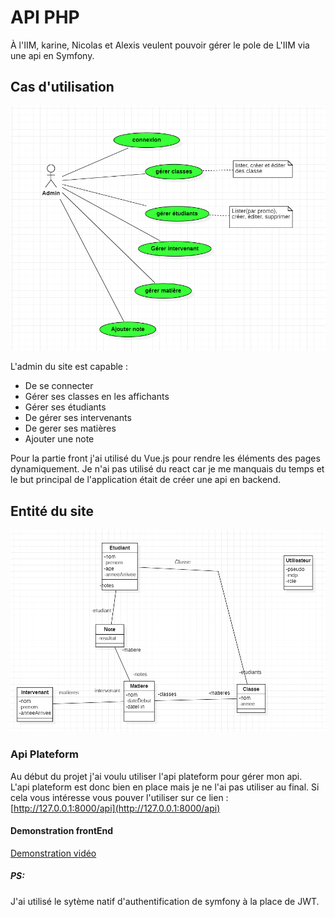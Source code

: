 # API PHP

À l'IIM, karine, Nicolas et Alexis veulent pouvoir gérer le pole de L'IIM via une api en Symfony.

## Cas d'utilisation

![CasUtilisation](_DOCUMENTS/casUtilisation.png)

L'admin du site est capable :

* De se connecter
* Gérer ses classes en les affichants
* Gérer ses étudiants
* De gérer ses intervenants
* De gerer ses matières
* Ajouter une note 

Pour la partie front j'ai utilisé du Vue.js pour rendre les éléments des pages dynamiquement.
Je n'ai pas utilisé du react car je me manquais du temps et le but principal de l'application était de créer une api en backend.

## Entité du site

![entite](_DOCUMENTS/entite.png)


### Api Plateform

Au début du projet j'ai voulu utiliser l'api plateform pour gérer mon api.  
L'api plateform est donc bien en place mais je ne l'ai pas utiliser au final.
Si cela vous intéresse vous pouver l'utiliser sur ce lien :  [http://127.0.0.1:8000/api](http://127.0.0.1:8000/api)

#### Demonstration frontEnd

[Demonstration vidéo](https://youtu.be/glp8J8ErrNs)


##### PS:  
J'ai utilisé le sytème natif d'authentification de symfony à la place de JWT.


